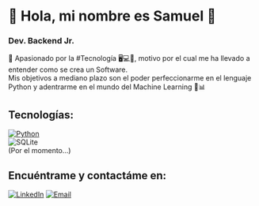 # 🤖 Hola, mi nombre es Samuel 👋

### Dev. Backend Jr.
📣 Apasionado por la #Tecnología 🖥💻📲, motivo por el cual me ha llevado a entender como se crea un Software.               
 Mis objetivos a mediano plazo son el poder perfeccionarme en el lenguaje Python y adentrarme en el mundo del Machine Learning 🚀📊

## Tecnologías:
[![Python](https://img.shields.io/badge/Python-yellow?style=for-the-badge&logo=python&logoColor=white&labelColor=101010)]()
</br>
![SQLite](https://img.shields.io/badge/Sqlite-%2307405e.svg?style=for-the-badge&logo=sqlite&logoColor=white&labelColor=101010)                
(Por el momento...)

## Encuéntrame y contactáme en:
[![LinkedIn](https://img.shields.io/badge/LinkedIn-Samuel_Montenegro-0077B5?style=for-the-badge&logo=linkedin&logoColor=white&labelColor=101010)](https://www.linkedin.com/in/samuel-montenegro)
[![Email](https://img.shields.io/badge/montenegroasm555@gmail.com-GMAIL-D14836?style=for-the-badge&logo=gmail&logoColor=white&labelColor=101010)](mailto:montenegroasm555@gmail.com)


<!---
Samue1Montenegro/Samue1Montenegro is a ✨ special ✨ repository because its `README.md` (this file) appears on your GitHub profile.
You can click the Preview link to take a look at your changes.
--->
